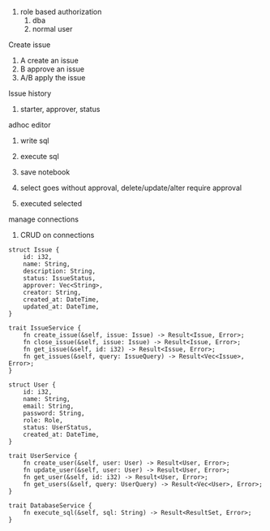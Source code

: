 1. role based authorization
    1. dba
    2. normal user

Create issue
1. A create an issue
2. B approve an issue
3. A/B apply the issue

Issue history
1. starter, approver, status


adhoc editor
1. write sql
2. execute sql
3. save notebook
4. select goes without approval, delete/update/alter require approval

4. executed selected

manage connections
1. CRUD on connections


```
struct Issue {
    id: i32,
    name: String,
    description: String,
    status: IssueStatus,
    approver: Vec<String>,
    creator: String,
    created_at: DateTime,
    updated_at: DateTime,
}

trait IssueService {
    fn create_issue(&self, issue: Issue) -> Result<Issue, Error>;
    fn close_issue(&self, issue: Issue) -> Result<Issue, Error>;
    fn get_issue(&self, id: i32) -> Result<Issue, Error>;
    fn get_issues(&self, query: IssueQuery) -> Result<Vec<Issue>, Error>;
}
```

```
struct User {
    id: i32,
    name: String,
    email: String,
    password: String,
    role: Role,
    status: UserStatus,
    created_at: DateTime,
}

trait UserService {
    fn create_user(&self, user: User) -> Result<User, Error>;
    fn update_user(&self, user: User) -> Result<User, Error>;
    fn get_user(&self, id: i32) -> Result<User, Error>;
    fn get_users(&self, query: UserQuery) -> Result<Vec<User>, Error>;
}
```

```
trait DatabaseService {
    fn execute_sql(&self, sql: String) -> Result<ResultSet, Error>;
}
```
